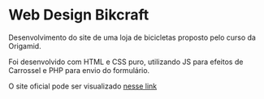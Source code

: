# Web Design Bikcraft
Desenvolvimento do site de uma loja de bicicletas proposto pelo curso da Origamid.

Foi desenvolvido com HTML e CSS puro, utilizando JS para efeitos de Carrossel e PHP para envio do formulário.

O site oficial pode ser visualizado [nesse link](https://bikcraft.com/)

